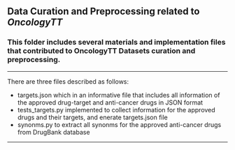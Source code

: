 ## Data Curation and Preprocessing related to *OncologyTT*

### This folder includes several materials and implementation files that contributed to OncologyTT Datasets curation and preprocessing.

------------------------------------------------------------------------
There are three files described as follows:
* targets.json which in an informative file that includes all information of the approved drug-target and anti-cancer drugs in JSON format
* tests_targets.py implemented to collect information for the approved drugs and their targets, and enerate targets.json file
* synonms.py to extract all synonms for the approved anti-cancer drugs from DrugBank database
------------------------------------------------------------------------
